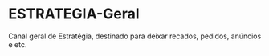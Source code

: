 # ESTRATEGIA-Geral
Canal geral de Estratégia, destinado para deixar recados, pedidos, anúncios e etc.
